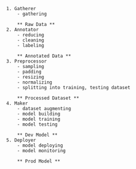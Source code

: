 
	1. Gatherer
		- gathering

		** Raw Data **
	2. Annotator
		- reducing
		- cleaning
		- labeling

		** Annotated Data **
	3. Preprocessor
		- sampling
		- padding
		- resizing
		- normalizing
		- splitting into training, testing dataset

		** Processed Dataset **
	4. Maker
		- dataset augmenting
		- model building
		- model training
		- model testing

		** Dev Model **
	5. Deployer
		- model deploying
		- model monitoring 
		
		** Prod Model **